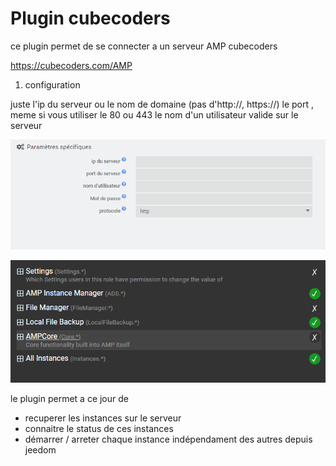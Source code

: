 # Plugin cubecoders

ce plugin permet de se connecter a un serveur AMP cubecoders

https://cubecoders.com/AMP

1) configuration

juste l'ip du serveur ou le nom de domaine (pas d'http://, https://)
le port , meme si vous utiliser le 80 ou 443
le nom d'un utilisateur valide sur le serveur

![Configuration de l'objet](capture/configObjet.PNG)

![Droits mcmyadmin](capture/droitsAMP.PNG)

le plugin permet a ce jour de
- recuperer les instances sur le serveur
- connaitre le status de ces instances
- démarrer / arreter chaque instance indépendament des autres depuis jeedom